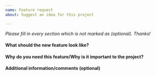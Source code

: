 ```yaml
---
name: Feature request
about: Suggest an idea for this project

---
```


_Please fill in every section which is not marked as (optional). Thanks!_

#### What should the new feature look like?


#### Why do you need this feature/Why is it important to the project?


#### Additional information/comments (optional)
